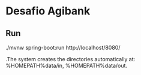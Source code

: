 # Desafio Agibank

## Run 
./mvnw spring-boot:run
http://localhost/8080/

.The system creates the directories automatically at: %HOMEPATH%data/in, %HOMEPATH%data/out. 
